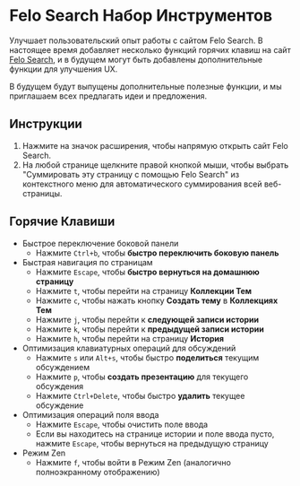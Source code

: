 # Felo Search Набор Инструментов

Улучшает пользовательский опыт работы с сайтом Felo Search. В настоящее время добавляет несколько функций горячих клавиш на сайт [Felo Search](https://felo.ai), и в будущем могут быть добавлены дополнительные функции для улучшения UX.

В будущем будут выпущены дополнительные полезные функции, и мы приглашаем всех предлагать идеи и предложения.

## Инструкции

1. Нажмите на значок расширения, чтобы напрямую открыть сайт Felo Search.
2. На любой странице щелкните правой кнопкой мыши, чтобы выбрать "Суммировать эту страницу с помощью Felo Search" из контекстного меню для автоматического суммирования всей веб-страницы.

## Горячие Клавиши

- Быстрое переключение боковой панели
  - Нажмите `Ctrl+b`, чтобы **быстро переключить боковую панель**
- Быстрая навигация по страницам
  - Нажмите `Escape`, чтобы **быстро вернуться на домашнюю страницу**
  - Нажмите `t`, чтобы перейти на страницу **Коллекции Тем**
  - Нажмите `c`, чтобы нажать кнопку **Создать тему** в **Коллекциях Тем**
  - Нажмите `j`, чтобы перейти к **следующей записи истории**
  - Нажмите `k`, чтобы перейти к **предыдущей записи истории**
  - Нажмите `h`, чтобы перейти на страницу **История**
- Оптимизация клавиатурных операций для обсуждений
  - Нажмите `s` или `Alt+s`, чтобы быстро **поделиться** текущим обсуждением
  - Нажмите `p`, чтобы **создать презентацию** для текущего обсуждения
  - Нажмите `Ctrl+Delete`, чтобы быстро **удалить** текущее обсуждение
- Оптимизация операций поля ввода
  - Нажмите `Escape`, чтобы очистить поле ввода
  - Если вы находитесь на странице истории и поле ввода пусто, нажмите `Escape`, чтобы вернуться на предыдущую страницу
- Режим Zen
  - Нажмите `f`, чтобы войти в Режим Zen (аналогично полноэкранному отображению)
